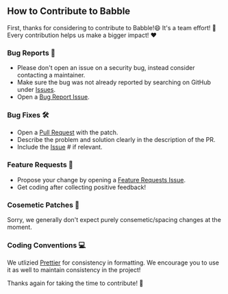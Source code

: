 ## How to Contribute to Babble
First, thanks for considering to contribute to Babble!😄 It's a team effort! 💪 Every contribution helps us make a bigger impact! ❤️

### Bug Reports 🐛
- Please don't open an issue on a security bug, instead consider contacting a maintainer.
- Make sure the bug was not already reported by searching on GitHub under [Issues](https://github.com/jake-pauls/babble/issues).
- Open a [Bug Report Issue](https://github.com/jake-pauls/babble/issues/new?assignees=&labels=bug&template=bug.md&title=%5BBUG%5D).

### Bug Fixes 🛠️
- Open a [Pull Request](https://github.com/jake-pauls/babble/pulls) with the patch.
- Describe the problem and solution clearly in the description of the PR.
- Include the [Issue](https://github.com/jake-pauls/babble/issues) # if relevant.

### Feature Requests 📧
- Propose your change by opening a [Feature Requests Issue](https://github.com/jake-pauls/babble/issues/new?assignees=&labels=enhancement&template=core-feature.md&title=%5BFEAT%5D).
- Get coding after collecting positive feedback!

### Cosemetic Patches 🌸
Sorry, we generally don't expect purely consemetic/spacing changes at the moment.

### Coding Conventions 💻
We utlizied [Prettier](https://prettier.io/) for consistency in formatting. We encourage you to use it as well to maintain consistency in the project!

Thanks again for taking the time to contribute! 🎉
